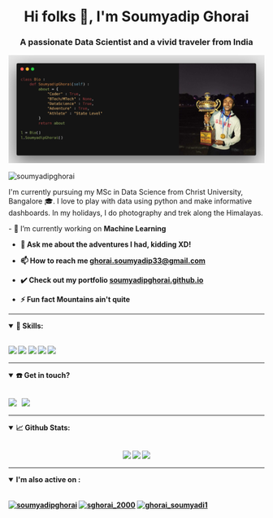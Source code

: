 <h1 align="center">Hi folks 👋, I'm Soumyadip Ghorai</h1>
<h3 align="center">A passionate Data Scientist and a vivid traveler from India</h3>

<p align = 'center' >
    <img alt = 'home_imge' src = 'banner.jpg'>
</p>

<p align="left"> <img src="https://komarev.com/ghpvc/?username=soumyadipghorai&label=Profile%20views&color=0e75b6&style=flat" alt="soumyadipghorai"/> </p>

<p> I'm currently pursuing my MSc in Data Science from Christ University, Bangalore 🎓. I love to play with data using python and make informative dashboards. In my holidays, I do photography and trek along the Himalayas. </p>

<p>
- 🔭 I’m currently working on <b>Machine Learning<b>

- 💬 Ask me about **the adventures I had, kidding XD!**

- 📫 How to reach me **ghorai.soumyadip33@gmail.com**

- ✔️ Check out my portfolio **<a href = 'https://soumyadipghorai.github.io/' target = 'blank'>soumyadipghorai.github.io</a>**

- ⚡ Fun fact **Mountains ain't quite**
</p>

------------------

<details open>
<summary>🚀 <b>Skills</b>:</summary>

 <br>

<p align="left">
    <img src="https://img.shields.io/badge/python%20-%2314354C.svg?&style=for-the-badge&logo=python&logoColor=white"/>
    <img src="https://img.shields.io/badge/sql-%23339933.svg?&style=for-the-badge&logo=sql&logoColor=white"/>
    <img src="https://img.shields.io/badge/scikit--learn-%23F7931E.svg?style=for-the-badge&logo=scikit-learn&logoColor=white">
    <img src="https://img.shields.io/badge/pandas-%23150458.svg?style=for-the-badge&logo=pandas&logoColor=white">
    <img src="https://img.shields.io/badge/numpy-%23013243.svg?style=for-the-badge&logo=numpy&logoColor=white">
</p>
</details>

------------------

<details open>
<summary>☎️ <b>Get in touch?<b></summary>
<br>
<p align = "center">
  
[<img src="https://img.shields.io/badge/linkedin-%230077B5.svg?&style=for-the-badge&logo=linkedin&logoColor=white" />](https://linkedin.com/in/soumyadip-ghorai)&nbsp;&nbsp;
<a href="mailto: ghorai.soumyadip33@gmail.com">
        <img src="https://image.flaticon.com/icons/png/512/732/732200.png" width="32px">
</a>

</p>
</details>

------------------
<details open>
  <summary>📈 <b>Github Stats</b>:</summary>
  
  <br>
  
  <p align="center">
  <img src="https://github-readme-stats.vercel.app/api?username=soumyadipghorai&show_icons=true&count_private=true&theme=tokyonight&hide=&line_height=27">
  <img src = "https://github-readme-stats.vercel.app/api/top-langs?username=soumyadipghorai&theme=tokyonight&hide=ejs,Dockerfile&layout=compact">
  <img src = "https://github-readme-streak-stats.herokuapp.com/?user=soumyadipghorai&%22%20alt=%22entbappy&theme=tokyonight">      
  </p>

</details>

-----------------

<details open> 
    <summary> <b> I'm also active on </b>:</summary>
    <br>
    <p align="left">
        <a href="https://kaggle.com/soumyadipghorai" target="blank"><img align="center" src="https://raw.githubusercontent.com/rahuldkjain/github-profile-readme-generator/master/src/images/icons/Social/kaggle.svg" alt="soumyadipghorai" height="30" width="40" /></a>
        <a href="https://www.codechef.com/users/sghorai_2000" target="blank"><img align="center" src="https://cdn.jsdelivr.net/npm/simple-icons@3.1.0/icons/codechef.svg" alt="sghorai_2000" height="30" width="40" /></a>
        <a href="https://www.hackerrank.com/ghorai_soumyadi1" target="blank"><img align="center" src="https://raw.githubusercontent.com/rahuldkjain/github-profile-readme-generator/master/src/images/icons/Social/hackerrank.svg" alt="ghorai_soumyadi1" height="30" width="40" /></a>
    </p>
</details>
